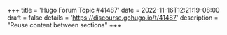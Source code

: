 +++
title = 'Hugo Forum Topic #41487'
date = 2022-11-16T12:21:19-08:00
draft = false
details = 'https://discourse.gohugo.io/t/41487'
description = "Reuse content between sections"
+++
